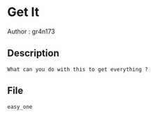 # Get It

Author : gr4n173

## Description
```
What can you do with this to get everything ?
```

## File
```
easy_one
```
